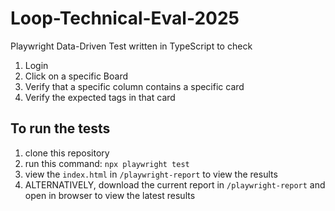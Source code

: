 ﻿# Loop-Technical-Eval-2025
Playwright Data-Driven Test written in TypeScript to check
1. Login
2. Click on a specific Board
3. Verify that a specific column contains a specific card
4. Verify the expected tags in that card
## To run the tests
1. clone this repository
2. run this command:
```npx playwright test```
3. view the ```index.html``` in ```/playwright-report``` to view the results
4. ALTERNATIVELY, download the current report in ```/playwright-report``` and open in browser to view the latest results
